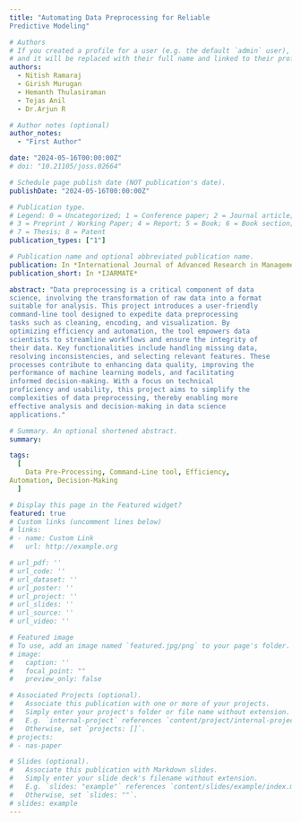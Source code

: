 ```yaml
---
title: "Automating Data Preprocessing for Reliable 
Predictive Modeling"

# Authors
# If you created a profile for a user (e.g. the default `admin` user), write the username (folder name) here
# and it will be replaced with their full name and linked to their profile.
authors:
  - Nitish Ramaraj
  - Girish Murugan
  - Hemanth Thulasiraman
  - Tejas Anil
  - Dr.Arjun R

# Author notes (optional)
author_notes:
  - "First Author"

date: "2024-05-16T00:00:00Z"
# doi: "10.21105/joss.02664"

# Schedule page publish date (NOT publication's date).
publishDate: "2024-05-16T00:00:00Z"

# Publication type.
# Legend: 0 = Uncategorized; 1 = Conference paper; 2 = Journal article;
# 3 = Preprint / Working Paper; 4 = Report; 5 = Book; 6 = Book section;
# 7 = Thesis; 8 = Patent
publication_types: ["1"]

# Publication name and optional abbreviated publication name.
publication: In *International Journal of Advanced Research in Management, Architecture, Technology & Engineering**
publication_short: In *IJARMATE*

abstract: "Data preprocessing is a critical component of data 
science, involving the transformation of raw data into a format 
suitable for analysis. This project introduces a user-friendly 
command-line tool designed to expedite data preprocessing 
tasks such as cleaning, encoding, and visualization. By 
optimizing efficiency and automation, the tool empowers data 
scientists to streamline workflows and ensure the integrity of 
their data. Key functionalities include handling missing data, 
resolving inconsistencies, and selecting relevant features. These 
processes contribute to enhancing data quality, improving the 
performance of machine learning models, and facilitating 
informed decision-making. With a focus on technical 
proficiency and usability, this project aims to simplify the 
complexities of data preprocessing, thereby enabling more 
effective analysis and decision-making in data science 
applications."

# Summary. An optional shortened abstract.
summary:

tags:
  [
    Data Pre-Processing, Command-Line tool, Efficiency, 
Automation, Decision-Making
  ]

# Display this page in the Featured widget?
featured: true
# Custom links (uncomment lines below)
# links:
# - name: Custom Link
#   url: http://example.org

# url_pdf: ''
# url_code: ''
# url_dataset: ''
# url_poster: ''
# url_project: ''
# url_slides: ''
# url_source: ''
# url_video: ''

# Featured image
# To use, add an image named `featured.jpg/png` to your page's folder.
# image:
#   caption: ''
#   focal_point: ""
#   preview_only: false

# Associated Projects (optional).
#   Associate this publication with one or more of your projects.
#   Simply enter your project's folder or file name without extension.
#   E.g. `internal-project` references `content/project/internal-project/index.md`.
#   Otherwise, set `projects: []`.
# projects:
# - nas-paper

# Slides (optional).
#   Associate this publication with Markdown slides.
#   Simply enter your slide deck's filename without extension.
#   E.g. `slides: "example"` references `content/slides/example/index.md`.
#   Otherwise, set `slides: ""`.
# slides: example
---
```

